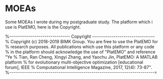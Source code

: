 # MOEAs
Some MOEAs I wrote during my postgraduate study.
The platform which i use is PlatEMO, here is the Copyright.

%------------------------------- Copyright --------------------------------
% Copyright (c) 2018-2019 BIMK Group. You are free to use the PlatEMO for
% research purposes. All publications which use this platform or any code
% in the platform should acknowledge the use of "PlatEMO" and reference "Ye
% Tian, Ran Cheng, Xingyi Zhang, and Yaochu Jin, PlatEMO: A MATLAB platform
% for evolutionary multi-objective optimization [educational forum], IEEE
% Computational Intelligence Magazine, 2017, 12(4): 73-87".
%--------------------------------------------------------------------------=
